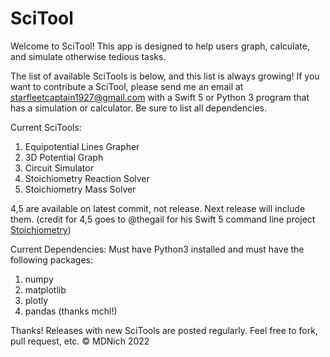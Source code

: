 # SciTool
Welcome to SciTool!
This app is designed to help users graph, calculate, and simulate otherwise tedious tasks.

The list of available SciTools is below, and this list is always growing!
If you want to contribute a SciTool, please send me an email at starfleetcaptain1927@gmail.com
with a Swift 5 or Python 3 program that has a simulation or calculator. Be sure to list all dependencies.

Current SciTools: 
1. Equipotential Lines Grapher
2. 3D Potential Graph
3. Circuit Simulator
4. Stoichiometry Reaction Solver
5. Stoichiometry Mass Solver

4,5 are available on latest commit, not release. Next release will include them.
(credit for 4,5 goes to @thegail for his Swift 5 command line project [Stoichiometry](https://github.com/thegail/Stoichiometry))

Current Dependencies: Must have Python3 installed and must have the following packages:
1. numpy
2. matplotlib
3. plotly
4. pandas (thanks mchl!)

Thanks!
Releases with new SciTools are posted regularly.
Feel free to fork, pull request, etc.
© MDNich 2022
